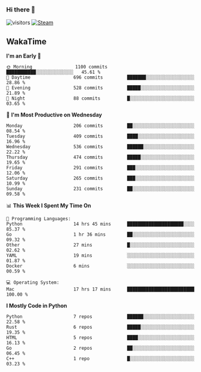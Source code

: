 ### Hi there 👋

![visitors](https://visitor-badge.glitch.me/badge?page_id=zhourunlai)
[![Steam](https://img.shields.io/badge/dynamic/json?url=https%3A%2F%2Fapi.swo.moe%2Fstats%2Fsteamgames%2F76561198285156854&query=count&color=0b1a37&label=Steam&labelColor=134375&logo=steam&suffix=+games&cacheSeconds=3600)](http://steamcommunity.com/profiles/76561198285156854)

## WakaTime
<!--START_SECTION:waka-->
**I'm an Early 🐤** 

```text
🌞 Morning                1100 commits        ███████████░░░░░░░░░░░░░░   45.61 % 
🌆 Daytime                696 commits         ███████░░░░░░░░░░░░░░░░░░   28.86 % 
🌃 Evening                528 commits         █████░░░░░░░░░░░░░░░░░░░░   21.89 % 
🌙 Night                  88 commits          █░░░░░░░░░░░░░░░░░░░░░░░░   03.65 % 
```
📅 **I'm Most Productive on Wednesday** 

```text
Monday                   206 commits         ██░░░░░░░░░░░░░░░░░░░░░░░   08.54 % 
Tuesday                  409 commits         ████░░░░░░░░░░░░░░░░░░░░░   16.96 % 
Wednesday                536 commits         ██████░░░░░░░░░░░░░░░░░░░   22.22 % 
Thursday                 474 commits         █████░░░░░░░░░░░░░░░░░░░░   19.65 % 
Friday                   291 commits         ███░░░░░░░░░░░░░░░░░░░░░░   12.06 % 
Saturday                 265 commits         ███░░░░░░░░░░░░░░░░░░░░░░   10.99 % 
Sunday                   231 commits         ██░░░░░░░░░░░░░░░░░░░░░░░   09.58 % 
```


📊 **This Week I Spent My Time On** 

```text
💬 Programming Languages: 
Python                   14 hrs 45 mins      █████████████████████░░░░   85.37 % 
Go                       1 hr 36 mins        ██░░░░░░░░░░░░░░░░░░░░░░░   09.32 % 
Other                    27 mins             █░░░░░░░░░░░░░░░░░░░░░░░░   02.62 % 
YAML                     19 mins             ░░░░░░░░░░░░░░░░░░░░░░░░░   01.87 % 
Docker                   6 mins              ░░░░░░░░░░░░░░░░░░░░░░░░░   00.59 % 

💻 Operating System: 
Mac                      17 hrs 17 mins      █████████████████████████   100.00 % 
```

**I Mostly Code in Python** 

```text
Python                   7 repos             ██████░░░░░░░░░░░░░░░░░░░   22.58 % 
Rust                     6 repos             █████░░░░░░░░░░░░░░░░░░░░   19.35 % 
HTML                     5 repos             ████░░░░░░░░░░░░░░░░░░░░░   16.13 % 
Go                       2 repos             ██░░░░░░░░░░░░░░░░░░░░░░░   06.45 % 
C++                      1 repo              █░░░░░░░░░░░░░░░░░░░░░░░░   03.23 % 
```




<!--END_SECTION:waka-->
